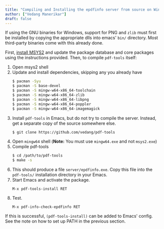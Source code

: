 ```yaml
---
title: "Compiling and Installing the epdfinfo server from source on Windows"
author: ["Vedang Manerikar"]
draft: false
---
```


If using the GNU binaries for Windows, support for PNG and `zlib` must first be installed by copying the appropriate dlls into emacs' `bin/` directory. Most third-party binaries come with this already done.

First, [install MSYS2](https://www.msys2.org/) and update the package database and core packages using the instructions provided. Then, to compile `pdf-tools` itself:

1.  Open msys2 shell
2.  Update and install dependencies, skipping any you already have
    ```sh
    $ pacman -Syu
    $ pacman -S base-devel
    $ pacman -S mingw-w64-x86_64-toolchain
    $ pacman -S mingw-w64-x86_64-zlib
    $ pacman -S mingw-w64-x86_64-libpng
    $ pacman -S mingw-w64-x86_64-poppler
    $ pacman -S mingw-w64-x86_64-imagemagick
    ```
3.  Install `pdf-tools` in Emacs, but do not try to compile the server. Instead, get a separate copy of the source somewhere else.
    ```sh
    $ git clone https://github.com/vedang/pdf-tools
    ```
4.  Open `mingw64` shell (**Note:** You must use `mingw64.exe` and not `msys2.exe`)
5.  Compile pdf-tools
    ```sh
    $ cd /path/to/pdf-tools
    $ make -s
    ```
6.  This should produce a file `server/epdfinfo.exe`. Copy this file into the `pdf-tools/` installation directory in your Emacs.
7.  Start Emacs and activate the package.
    ```nil
    M-x pdf-tools-install RET
    ```
8.  Test.
    ```nil
    M-x pdf-info-check-epdfinfo RET
    ```

If this is successful, `(pdf-tools-install)` can be added to Emacs' config. See the note on how to set up PATH in the previous section.
